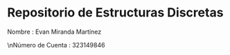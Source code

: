 # Repositorio de Estructuras Discretas

Nombre : Evan Miranda Martínez

\nNúmero de Cuenta : 323149846